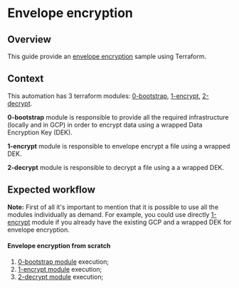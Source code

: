 # Envelope encryption

## Overview

This guide provide an [envelope encryption](https://cloud.google.com/kms/docs/envelope-encryption) sample using Terraform.

## Context

This automation has 3 terraform modules: [0-bootstrap](./0-bootstrap/README.md), [1-encrypt](./1-encrypt/README.md), [2-decrypt](./2-decrypt/README.md).

**0-bootstrap** module is responsible to provide all the required infrastructure (locally and in GCP) in order to encrypt data using a wrapped Data Encryption Key (DEK).

**1-encrypt** module is responsible to envelope encrypt a file using a wrapped DEK.

**2-decrypt** module is responsible to decrypt a file using a a wrapped DEK.

## Expected workflow

**Note:** First of all it's important to mention that it is possible to use all the modules individually as demand. For example, you could use directly [1-encrypt](./1-encrypt/README.md) module if you already have the existing GCP and a wrapped DEK for envelope encryption.

#### Envelope encryption from scratch
1. [0-bootstrap module](./consumer/0-bootstrap/README.md) execution;
2. [1-encrypt module](./1-encrypt/README.md) execution;
2. [2-decrypt module](./2-decrypt/README.md) execution;
